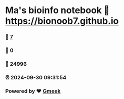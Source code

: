 # Ma's bioinfo notebook :link: https://bionoob7.github.io 
### :page_facing_up: [7](https://bionoob7.github.io/tag.html) 
### :speech_balloon: 0 
### :hibiscus: 24996 
### :alarm_clock: 2024-09-30 09:31:54 
### Powered by :heart: [Gmeek](https://github.com/Meekdai/Gmeek)
